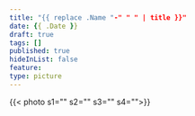 ```yaml
---
title: "{{ replace .Name "-" " " | title }}"
date: {{ .Date }}
draft: true
tags: []
published: true
hideInList: false
feature: 
type: picture
---
```


{{< photo s1="" s2="" s3="" s4="">}}